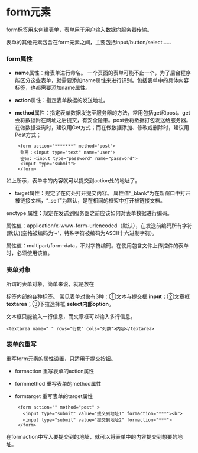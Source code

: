 form元素
===================

form标签用来创建表单，表单用于用户输入数据向服务器传输。

表单的其他元素包含在form元素之间，主要包括input/button/select......

###  form属性

 - **name**属性：给表单进行命名。
一个页面的表单可能不止一个，为了后台程序能区分这些表单，就需要添加name属性来进行识别。包括表单中的具体内容标签，也都需要添加name属性。


 - **action**属性：指定表单数据的发送地址。
 - **method**属性：指定表单数据发送至服务器的方法，常用包括get和post。get会将数据附在网址之后提交，有安全隐患。post会将数据打包发送给服务器。在做数据查询时，建议用Get方式；而在做数据添加、修改或删除时，建议用Post方式；
 

        <form action="*******" method="post">
		 账号：<input type="text" name="user">
		 密码: <input type="password" name="password">
		 <input type="submit">
	    </form>
  
 如上所示，表单中的内容就可以提交到action处的地址了。

 - target属性：规定了在何处打开提交内容。
属性值“_blank”为在新窗口中打开被链接文档，“_self”为默认，是在相同的框架中打开被链接文档。

enctype 属性：规定在发送到服务器之前应该如何对表单数据进行编码。

属性值：application/x-www-form-urlencoded（默认），在发送前编码所有字符(默认)(空格被编码为’+’，特殊字符被编码为ASCII十六进制字符)。

属性值：multipart/form-data，不对字符编码。在使用包含文件上传控件的表单时，必须使用该值。

###  表单对象
所谓的表单对象，简单来说，就是放在<form>标签内部的各种标签。
常见表单对象有3种：①文本与提交框 **input**；②文章框 **textarea**；③下拉选择框 **select内部option**。
 
文本框只能输入一行信息，而文章框可以输入多行信息。

    <textarea name=" " rows="行数" cols="列数">内容</textarea>

###  表单的重写
重写form元素的属性设置，只适用于提交按钮。

 - formaction  重写表单的action属性

 - formmethod 重写表单的method属性

 - formtarget 重写表单的target属性
 
        <form action="" method="post" >
		  <input type="submit" value="提交到地址1" formaction="***"><br>
		  <input type="submit" value="提交到地址2" formaction="***">
	    </form>
在formaction中写入要提交到的地址，就可以将表单中的内容提交到想要的地址。